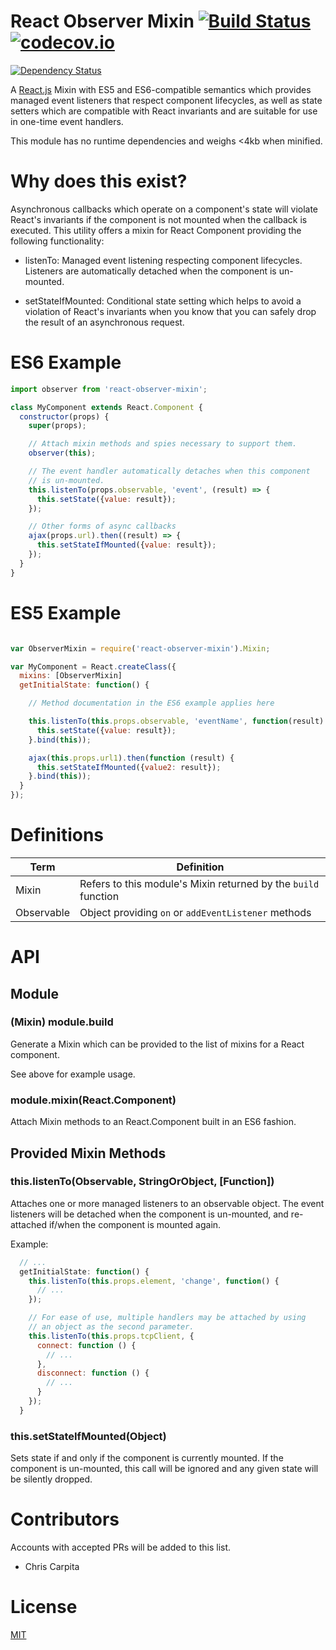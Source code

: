 # React Observer Mixin  [![Build Status](https://travis-ci.org/ccarpita/react-observer-mixin.svg?branch=master)](https://travis-ci.org/ccarpita/react-observer-mixin) [![codecov.io](http://codecov.io/github/ccarpita/react-observer-mixin/coverage.svg?branch=master)](http://codecov.io/github/ccarpita/react-observer-mixin?branch=master)
 [![Dependency Status](https://gemnasium.com/ccarpita/react-observer-mixin.svg)](https://gemnasium.com/ccarpita/react-observer-mixin)

A [React.js] Mixin with ES5 and ES6-compatible semantics which provides
managed event listeners that respect component lifecycles, as well as
state setters which are compatible with React invariants and are suitable
for use in one-time event handlers.

This module has no runtime dependencies and weighs <4kb when minified.

# Why does this exist?

Asynchronous callbacks which operate on a component's state will violate
React's invariants if the component is not mounted when the callback is
executed. This utility offers a mixin for React Component providing the
following functionality:

 * listenTo: Managed event listening respecting component lifecycles.  Listeners
     are automatically detached when the component is un-mounted.

 * setStateIfMounted: Conditional state setting which helps to avoid
     a violation of React's invariants when you know that you can safely drop 
     the result of an asynchronous request.

# ES6 Example 

```js
import observer from 'react-observer-mixin';

class MyComponent extends React.Component {
  constructor(props) {
    super(props);

    // Attach mixin methods and spies necessary to support them.
    observer(this);

    // The event handler automatically detaches when this component
    // is un-mounted.
    this.listenTo(props.observable, 'event', (result) => {
      this.setState({value: result});
    });

    // Other forms of async callbacks
    ajax(props.url).then((result) => {
      this.setStateIfMounted({value: result});
    });
  }
}
```

# ES5 Example

```js

var ObserverMixin = require('react-observer-mixin').Mixin;

var MyComponent = React.createClass({
  mixins: [ObserverMixin]
  getInitialState: function() {

    // Method documentation in the ES6 example applies here

    this.listenTo(this.props.observable, 'eventName', function(result) {
      this.setState({value: result});  
    }.bind(this));

    ajax(this.props.url1).then(function (result) {
      this.setStateIfMounted({value2: result}); 
    }.bind(this));
  }
});
```

# Definitions

| Term | Definition |
| ---- | ---------- |
| Mixin | Refers to this module's Mixin returned by the `build` function |
| Observable | Object providing `on` or `addEventListener` methods |

# API

## Module

### (Mixin) module.build

Generate a Mixin which can be provided to the list of mixins for a
React component.

See above for example usage.

### module.mixin(React.Component)

Attach Mixin methods to an React.Component built in an ES6 fashion.


## Provided Mixin Methods

### this.listenTo(Observable, StringOrObject, [Function])

Attaches one or more managed listeners to an observable object.  The event
listeners will be detached when the component is un-mounted, and re-attached
if/when the component is mounted again.


Example:
```js
  // ...
  getInitialState: function() {
    this.listenTo(this.props.element, 'change', function() {
      // ...
    });

    // For ease of use, multiple handlers may be attached by using
    // an object as the second parameter.
    this.listenTo(this.props.tcpClient, {
      connect: function () {
        // ...
      },
      disconnect: function () {
        // ...
      }
    });
  }
```

### this.setStateIfMounted(Object)

Sets state if and only if the component is currently mounted.  If the component
is un-mounted, this call will be ignored and any given state will be silently
dropped.


# Contributors

Accounts with accepted PRs will be added to this list.

* Chris Carpita

# License

[MIT]

[React.js]: http://facebook.github.io/react/
[MIT]: http://opensource.org/licenses/MIT
